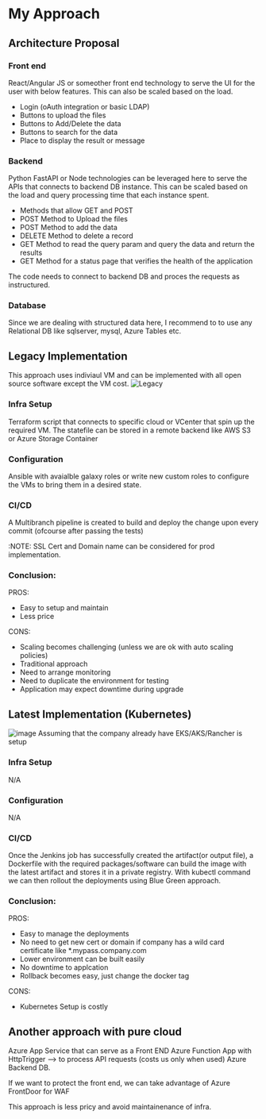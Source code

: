 # My Approach

## Architecture Proposal
### Front end
React/Angular JS or someother front end technology to serve the UI for the user with below features.  This can also be scaled based on the load.
 - Login (oAuth integration or basic LDAP)
 - Buttons to upload the files
 - Buttons to Add/Delete the data
 - Buttons to search for the data
 - Place to display the result or message

### Backend
Python FastAPI or Node technologies can be leveraged here to serve the APIs that connects to backend DB instance.  This can be scaled based on the load and query processing time that each instance spent.
- Methods that allow GET and POST
- POST Method to Upload the files
- POST Method to add the data
- DELETE Method to delete a record
- GET Method to read the query param and query the data and return the results
- GET Method for a status page that verifies the health of the application

The code needs to connect to backend DB and proces the requests as instructured.

### Database
Since we are dealing with structured data here, I recommend to to use any Relational DB like sqlserver, mysql, Azure Tables etc.


## Legacy Implementation
This approach uses indiviaul VM and can be implemented with all open source software except the VM cost.
![Legacy](misc/legacy.png)
### Infra Setup
Terraform script that connects to specific cloud or VCenter that spin up the required VM.  The statefile can be stored in a remote backend like AWS S3 or Azure Storage Container

### Configuration
Ansible with avaialble galaxy roles or write new custom roles to configure the VMs to bring them in a desired state.

### CI/CD
A Multibranch pipeline is created to build and deploy the change upon every commit (ofcourse after passing the tests)

:NOTE: SSL Cert and Domain name can be considered for prod implementation.

### Conclusion:
PROS:
 - Easy to setup and maintain
 - Less price

CONS:
 - Scaling becomes challenging (unless we are ok with auto scaling policies)
 - Traditional approach
 - Need to arrange monitoring
 - Need to duplicate the environment for testing
 - Application may expect downtime during upgrade


## Latest Implementation (Kubernetes)
![image](https://user-images.githubusercontent.com/86123183/144100416-303ea534-2b49-40cd-947c-39823092b4c1.png)
Assuming that the company already have EKS/AKS/Rancher is setup

### Infra Setup
N/A

### Configuration
N/A

### CI/CD
Once the Jenkins job has successfully created the artifact(or output file), a Dockerfile with the required packages/software can build the image with the latest artifact and stores it in a private registry.  With kubectl command we can then rollout the deployments using Blue Green approach.

### Conclusion:
PROS:
 - Easy to manage the deployments
 - No need to get new cert or domain if company has a wild card certificate like *.mypass.company.com
 - Lower environment can be built easily
 - No downtime to applcation
 - Rollback becomes easy, just change the docker tag

CONS:
 - Kubernetes Setup is costly


## Another approach with pure cloud
Azure App Service that can serve as a Front END
Azure Function App with HttpTrigger --> to process API requests (costs us only when used)
Azure Backend DB.

If we want to protect the front end, we can take advantage of Azure FrontDoor for WAF

This approach is less pricy and avoid maintainenance of infra.
